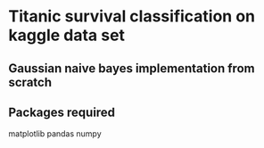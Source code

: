 # Titanic survival classification on kaggle data set

## Gaussian naive bayes implementation from scratch


## Packages required
matplotlib
pandas
numpy

